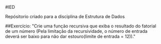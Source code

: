 #IED

Repósitorio criado para a disciplina de Estrutura de Dados

##Exercício:
"Crie uma função recursiva que exiba o resultado do fatorial de um número (Pela limitação da
recursividade, o número de entrada deverá ser baixo para não dar estouro(limite de entrada = 12))."
